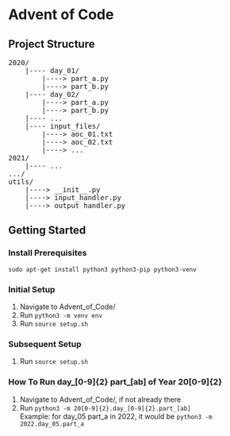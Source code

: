 # Advent of Code

## Project Structure
<pre>
2020/  
    |---- day_01/  
        |----> part_a.py  
        |----> part_b.py
    |---- day_02/  
        |----> part_a.py  
        |----> part_b.py
    |---- ...
    |---- input_files/  
        |----> aoc_01.txt  
        |----> aoc_02.txt  
        |----> ...  
2021/  
    |---- ...  
.../  
utils/  
    |----> __init__.py  
    |----> input_handler.py  
    |----> output_handler.py  
</pre>

## Getting Started

### Install Prerequisites
`sudo apt-get install python3 python3-pip python3-venv`  

### Initial Setup
1. Navigate to Advent_of_Code/  
2. Run `python3 -m venv env`  
3. Run `source setup.sh`  

### Subsequent Setup
1. Run `source setup.sh`  

### How To Run day_[0-9]{2} part_[ab] of Year 20[0-9]{2}
1. Navigate to Advent_of_Code/, if not already there  
2. Run `python3 -m 20[0-9]{2}.day_[0-9]{2}.part_[ab]`  
Example: for day\_05 part\_a in 2022, it would be `python3 -m 2022.day_05.part_a`  

